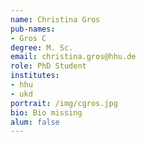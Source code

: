 ```yaml
---
name: Christina Gros
pub-names:
- Gros C
degree: M. Sc.
email: christina.gros@hhu.de
role: PhD Student
institutes:
- hhu
- ukd
portrait: /img/cgros.jpg
bio: Bio missing
alum: false
---
```

